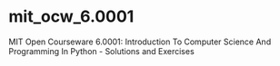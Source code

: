 # mit_ocw_6.0001
MIT Open Courseware 6.0001: Introduction To Computer Science And Programming In Python - Solutions and Exercises
